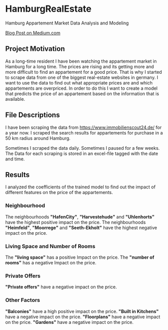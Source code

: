 # HamburgRealEstate
Hamburg Appartement Market Data Analysis and Modeling

[Blog Post on Medium.com](https://link.medium.com/I8QVobuI46 )

## Project Motivation
As a long-time resident I have been watching the appartement market in Hamburg for a long time.
The prices are rising and its getting more and more difficult to find an appartement for a good price.
That is why I started to scrape data from one of the biggest real-estate websites in germany.
I want to use the data to find out what appropriate prices are and which appartements are overpriced.
In order to do this I want to create a model that predicts the price of an appartement based on the information that is available.

## File Descriptions
I have been scraping the data from https://www.immobilienscout24.de/ for a year now.
I scraped the search results for appartements for purchase in a 50 km radius around Hamburg.

Sometimes I scraped the data daily. Sometimes I paused for a few weeks.
The Data for each scraping is stored in an excel-file tagged with the date and time.

## Results
I analyzed the coefficients of the trained model to find out the impact of different features on the price of the appartements.

### Neighbourhood
The neighbourhoods **"HafenCity"**, **"Harvestehude"** and **"Uhlenhorts"** have the highest positive impact on the price.
The neighbourhoods **"Heimfeld"**, **"Moorrege"** and **"Seeth-Ekholt"** have the highest negative impact on the price.

### Living Space and Number of Rooms
The **"living space"** has a positive Impact on the price.
The **"number of rooms"** has a negative Impact on the price.

### Private Offers
**"Private offers"** have a negative impact on the price.

### Other Factors
**"Balconies"** have a high positive impact on the price.
**"Built in Kitchens"** have a negative impact on the price.
**"Floorplans"** have a negative impact on the price.
**"Gardens"** have a negative impact on the price.
